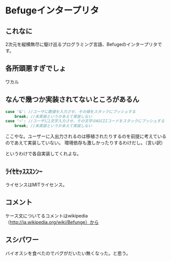 # Befugeインタープリタ

## これなに

2次元を縦横無尽に駆け巡るプログラミング言語、Befugeのインタープリタです。

## 各所頭悪すぎでしょ

ワカル

## なんで幾つか実装されてないところがあるん

```c
case '&': //ユーザに数値を入力させ、その値をスタックにプッシュする
	break; //未実装というかあえて実装しない
case '~': //ユーザに1文字入力させ、その文字のASCIIコードをスタックにプッシュする
	break; //未実装というかあえて実装しない
```

ここやな。ユーザーに入出力されるのは移植されたりするのを前提に考えているのであえて実装していない。
環境依存も激しかったりするわけだし。（言い訳）

というわけで各自実装してくれよな。

## ﾗｲｾｾｯｽｽｽﾝﾝｰ

ライセンスはMITライセンス。

## コメント

ケース文についてるコメントはwikipedia（http://ja.wikipedia.org/wiki/Befunge）から

## スシパワー

バイオスシを食べたのでバグがだいたい無くなった。と思う。
